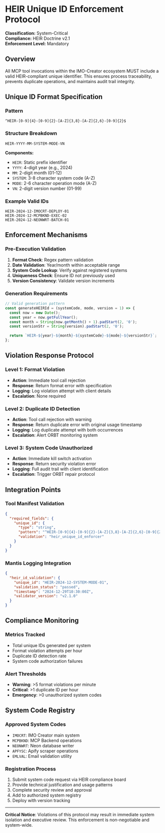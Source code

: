 # HEIR Unique ID Enforcement Protocol

**Classification:** System-Critical  
**Compliance:** HEIR Doctrine v2.1  
**Enforcement Level:** Mandatory  

## Overview

All MCP tool invocations within the IMO-Creator ecosystem MUST include a valid HEIR-compliant unique identifier. This ensures process traceability, prevents duplicate operations, and maintains audit trail integrity.

## Unique ID Format Specification

### Pattern
```regex
^HEIR-[0-9]{4}-[0-9]{2}-[A-Z]{3,8}-[A-Z]{2,6}-[0-9]{2}$
```

### Structure Breakdown
```
HEIR-YYYY-MM-SYSTEM-MODE-VN
```

**Components:**
- `HEIR`: Static prefix identifier
- `YYYY`: 4-digit year (e.g., 2024)
- `MM`: 2-digit month (01-12)
- `SYSTEM`: 3-8 character system code (A-Z)
- `MODE`: 2-6 character operation mode (A-Z)
- `VN`: 2-digit version number (01-99)

### Example Valid IDs
```
HEIR-2024-12-IMOCRT-DEPLOY-01
HEIR-2024-12-MCPBKND-EXEC-02
HEIR-2024-12-NEONWRT-BATCH-01
```

## Enforcement Mechanisms

### Pre-Execution Validation
1. **Format Check**: Regex pattern validation
2. **Date Validation**: Year/month within acceptable range
3. **System Code Lookup**: Verify against registered systems
4. **Uniqueness Check**: Ensure ID not previously used
5. **Version Consistency**: Validate version increments

### Generation Requirements
```javascript
// Valid generation pattern
const generateHEIRId = (systemCode, mode, version = 1) => {
  const now = new Date();
  const year = now.getFullYear();
  const month = String(now.getMonth() + 1).padStart(2, '0');
  const versionStr = String(version).padStart(2, '0');
  
  return `HEIR-${year}-${month}-${systemCode}-${mode}-${versionStr}`;
};
```

## Violation Response Protocol

### Level 1: Format Violation
- **Action**: Immediate tool call rejection
- **Response**: Return format error with specification
- **Logging**: Log violation attempt with client details
- **Escalation**: None required

### Level 2: Duplicate ID Detection
- **Action**: Tool call rejection with warning
- **Response**: Return duplicate error with original usage timestamp
- **Logging**: Log duplicate attempt with both occurrences
- **Escalation**: Alert ORBT monitoring system

### Level 3: System Code Unauthorized
- **Action**: Immediate kill switch activation
- **Response**: Return security violation error
- **Logging**: Full audit trail with client identification
- **Escalation**: Trigger ORBT repair protocol

## Integration Points

### Tool Manifest Validation
```json
{
  "required_fields": {
    "unique_id": {
      "type": "string",
      "pattern": "^HEIR-[0-9]{4}-[0-9]{2}-[A-Z]{3,8}-[A-Z]{2,6}-[0-9]{2}$",
      "validation": "heir_unique_id_enforcer"
    }
  }
}
```

### Mantis Logging Integration
```json
{
  "heir_id_validation": {
    "unique_id": "HEIR-2024-12-SYSTEM-MODE-01",
    "validation_status": "passed",
    "timestamp": "2024-12-29T10:30:00Z",
    "validator_version": "v2.1.0"
  }
}
```

## Compliance Monitoring

### Metrics Tracked
- Total unique IDs generated per system
- Format violation attempts per hour
- Duplicate ID detection rate
- System code authorization failures

### Alert Thresholds
- **Warning**: >5 format violations per minute
- **Critical**: >1 duplicate ID per hour
- **Emergency**: >0 unauthorized system codes

## System Code Registry

### Approved System Codes
- `IMOCRT`: IMO Creator main system
- `MCPBKND`: MCP Backend operations
- `NEONWRT`: Neon database writer
- `APFYSC`: Apify scraper operations
- `EMLVAL`: Email validation utility

### Registration Process
1. Submit system code request via HEIR compliance board
2. Provide technical justification and usage patterns
3. Complete security review and approval
4. Add to authorized system registry
5. Deploy with version tracking

---

**Critical Notice**: Violations of this protocol may result in immediate system isolation and executive review. This enforcement is non-negotiable and system-wide.